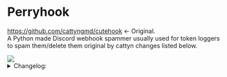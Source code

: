 # Perryhook
https://github.com/cattyngmd/cutehook <- Original. <br>
A Python made Discord webhook spammer usually used for token loggers to spam them/delete them original by cattyn changes listed below.<br>

<img src='https://i.imgur.com/fcbmK1s.png'>

  <details> <br>
  <summary>Changelog:</summary> <br>
  Avatar is now customizable instead of being hardcoded. <br>
  Fixed the username option not working. <br>
  Changed the logo it prints. <br>
  Reformatted a little. <br>
  Added a rate limiting system to spam (theoretically) forever until they either delete the webhook or u do. <br>
  Added a length checker to the username & message part so that incase u put it over the discord limit it will alert u or else it just wont send at all and u will be wasting ur time. <br>
  Made it Asynchronous to be a little faster. <br>
  </details> <br>
